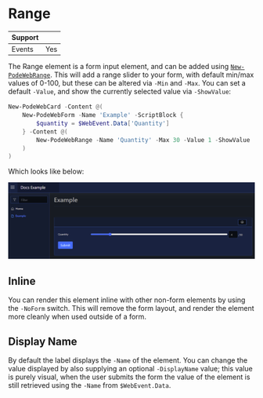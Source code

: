 # Range

| Support | |
| ------- |-|
| Events | Yes |

The Range element is a form input element, and can be added using [`New-PodeWebRange`](../../../Functions/Elements/New-PodeWebRange). This will add a range slider to your form, with default min/max values of 0-100, but these can be altered via `-Min` and `-Max`. You can set a default `-Value`, and show the currently selected value via `-ShowValue`:

```powershell
New-PodeWebCard -Content @(
    New-PodeWebForm -Name 'Example' -ScriptBlock {
        $quantity = $WebEvent.Data['Quantity']
    } -Content @(
        New-PodeWebRange -Name 'Quantity' -Max 30 -Value 1 -ShowValue
    )
)
```

Which looks like below:

![range](../../../images/range.png)

## Inline

You can render this element inline with other non-form elements by using the `-NoForm` switch. This will remove the form layout, and render the element more cleanly when used outside of a form.

## Display Name

By default the label displays the `-Name` of the element. You can change the value displayed by also supplying an optional `-DisplayName` value; this value is purely visual, when the user submits the form the value of the element is still retrieved using the `-Name` from `$WebEvent.Data`.
